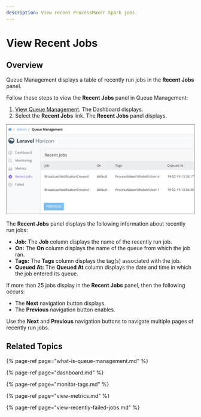 ```yaml
---
description: View recent ProcessMaker Spark jobs.
---
```


# View Recent Jobs

## Overview

Queue Management displays a table of recently run jobs in the **Recent Jobs** panel.

Follow these steps to view the **Recent Jobs** panel in Queue Management:

1. [View Queue Management](dashboard.md). The Dashboard displays.
2. Select the **Recent Jobs** link. The **Recent Jobs** panel displays.

![&quot;Recent Jobs&quot; panel displays recently run jobs](../../.gitbook/assets/recent-jobs-page-queue-management-admin.png)

The **Recent Jobs** panel displays the following information about recently run jobs:

* **Job:** The **Job** column displays the name of the recently run job.
* **On:** The **On** column displays the name of the queue from which the job ran.
* **Tags:** The **Tags** column displays the tag\(s\) associated with the job.
* **Queued At:** The **Queued At** column displays the date and time in which the job entered its queue.

If more than 25 jobs display in the **Recent Jobs** panel, then the following occurs:

* The **Next** navigation button displays.
* The **Previous** navigation button enables.

Use the **Next** and **Previous** navigation buttons to navigate multiple pages of recently run jobs.

## Related Topics

{% page-ref page="what-is-queue-management.md" %}

{% page-ref page="dashboard.md" %}

{% page-ref page="monitor-tags.md" %}

{% page-ref page="view-metrics.md" %}

{% page-ref page="view-recently-failed-jobs.md" %}

